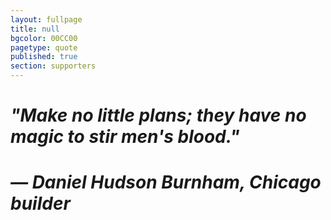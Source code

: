 ```yaml
---
layout: fullpage
title: null
bgcolor: 00CC00
pagetype: quote
published: true
section: supporters
---
```


# *"Make no little plans; they have no magic to stir men's blood."*


# *— Daniel Hudson Burnham, Chicago builder*